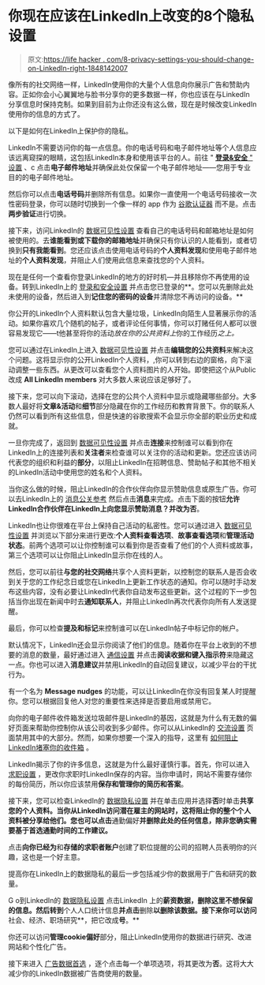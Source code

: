# 你现在应该在LinkedIn上改变的8个隐私设置

> 原文:[https://life hacker . com/8-privacy-settings-you-should-change-on-LinkedIn-right-1848142007](https://lifehacker.com/8-privacy-settings-you-should-change-on-linkedin-right-1848142007)

像所有的社交网络一样，LinkedIn使用你的大量个人信息向你展示广告和赞助内容。正如你会小心翼翼地与脸书分享你的更多数据一样，你也应该在与LinkedIn 分享信息时保持克制。如果到目前为止你还没有这么做，现在是时候改变LinkedIn使用你的信息的方式了。

以下是如何在LinkedIn上保护你的隐私。

LinkedIn不需要访问你的每一点信息。你的电话号码和电子邮件地址等个人信息应该远离窥探的眼睛，这包括LinkedIn本身和使用该平台的人。前往 " [**登录&安全** " 设置](https://www.linkedin.com/psettings/sign-in-and-security) 、c 点击**电子邮件地址**并确保此处仅保留一个电子邮件地址——您用于专业目的的电子邮件地址。

然后你可以点击**电话号码**并删除所有信息。如果你一直使用一个电话号码接收一次性密码登录，你可以随时切换到一个像一样的 app 作为 [谷歌认证器](https://support.google.com/accounts/answer/1066447) 而不是。点击**两步验证**进行切换。

接下来，访问LinkedIn的 [数据可见性设置](https://www.linkedin.com/psettings/data-visibility) 查看自己的电话号码和邮箱地址是如何被使用的。去**谁能看到或下载你的邮箱地址**并确保只有你认识的人能看到，或者切换到**只有我能看到**。您还应该点击使用电话号码的**个人资料发现**和使用电子邮件地址的**个人资料发现**，并阻止人们使用此信息来查找您的个人资料。

现在是任何一个查看你登录LinkedIn的地方的好时机—并且移除你不再使用的设备。转到LinkedIn上的 [登录和安全设置](https://www.linkedin.com/psettings/sign-in-and-security) 并点击您已登录的**。您可以先删除此处未使用的设备，然后进入到**记住您的密码的设备**并清除您不再访问的设备。** 

你公开的LinkedIn个人资料默认包含大量垃圾，LinkedIn向陌生人显著展示你的活动。如果你喜欢几个随机的帖子，或者评论任何事情，你可以打赌任何人都可以很容易发现它——t他甚至将你的活动*放在你的公共资料上*你的工作经历*之上。* 

您可以通过在LinkedIn上进入 [数据可见性设置](https://www.linkedin.com/psettings/data-visibility) 并点击**编辑您的公共资料**来解决这个问题。这将显示你的公开LinkedIn个人资料，,你可以转到右边的窗格，向下滚动调整一些东西。从更改可以查看您个人资料图片的人开始。即使把这个从Public改成 **All LinkedIn members** 对大多数人来说应该足够好了。

接下来，您可以向下滚动，选择在您的公共个人资料中显示或隐藏哪些部分。大多数人最好将**文章&活动**和**细节**部分隐藏在你的工作经历和教育背景下。你的联系人仍然可以看到所有这些信息，但是快速的谷歌搜索不会显示你全部的职业历史和成就。

一旦你完成了，返回到 [数据可见性设置](https://www.linkedin.com/psettings/data-visibility) 并点击**连接**来控制谁可以看到你在LinkedIn上的连接列表和**关注者**来检查谁可以关注你的活动和更新。您还应该访问代表您的组织和利益的**部分**，以阻止LinkedIn在招聘信息、赞助帖子和其他不相关的LinkedIn活动中使用您的姓名和个人资料。

当你这么做的时候，阻止LinkedIn的合作伙伴向你显示赞助信息或原生广告。你可以去LinkedIn上的 [消息公关参考](https://www.linkedin.com/psettings/message-preferences) 然后点击**消息**来完成。点击下面的按钮**允许LinkedIn合作伙伴在LinkedIn上向您显示赞助消息？**并改为**否**。

LinkedIn也让你很难在平台上保持自己活动的私密性。您可以通过进入 [数据可见性设置](https://www.linkedin.com/psettings/data-visibility) 并浏览以下部分来进行更改:**个人资料查看选项**、**故事查看选项**和**管理活动状态**。前两个选项可以让你控制谁可以看到你是否查看了他们的个人资料或故事，第三个选项可以让你阻止LinkedIn显示你在线的人。

然后，您可以前往**与您的社交网络**共享个人资料更新，以控制您的联系人是否会收到关于您的工作纪念日或您在LinkedIn上更新工作状态的通知。你可以随时手动发布这些内容，没有必要让LinkedIn代表你自动发布这些更新。这个过程的下一步包括当你出现在新闻中时去**通知联系人**，并阻止LinkedIn再次代表你向所有人发送提醒。

最后，你可以检查**提及和标记**来控制谁可以在LinkedIn帖子中标记你的帐户。

默认情况下，LinkedIn还会显示你阅读了他们的信息。随着你在平台上收到的不想要的消息的数量，最好通过进入 [通信设置](https://www.linkedin.com/psettings/communications) 并点击**阅读收据和键入指示符**来隐藏这一点。你也可以进入**消息建议**并禁用LinkedIn的自动回复建议，以减少平台的干扰行为。

有一个名为 **Message nudges** 的功能，可以让LinkedIn在你没有回复某人时提醒你。您可以根据回复他人对您的重要性来选择是否要启用或禁用它。

向你的电子邮件收件箱发送垃圾邮件是LinkedIn的基因，这就是为什么有无数的偏好页面来帮助你控制你从该公司收到多少邮件。你可以从LinkedIn的 [交流设置](https://www.linkedin.com/psettings/communications) 页面禁用其中的大部分。然而，如果你想要一个深入的指导，这里有 [如何阻止LinkedIn堵塞你的收件箱](https://lifehacker.com/stop-linkedin-from-clogging-up-your-inbox-already-1848130851) 。

LinkedIn揭示了你的许多信息，这就是为什么最好谨慎行事。首先，你可以进入 [求职设置](https://www.linkedin.com/jobs/application-settings/) ，更改你求职时LinkedIn保存的内容。当你申请时，网站不需要存储你的每份简历，所以你应该禁用**保存和管理你的简历和答案**。

接下来，您可以检查LinkedIn的 [数据隐私设置](https://www.linkedin.com/psettings/data-privacy) 并在单击应用并选择**否**时单击**共享您的个人资料。当你从LinkedIn访问潜在雇主的网站时，这将阻止你的整个个人资料被分享给他们。您也可以点击**通勤偏好**并删除此处的任何信息，除非您确实需要基于首选通勤时间的工作建议。**

点击**向你已经为**和**存储的求职者账户**创建了职位提醒的公司的招聘人员表明你的兴趣，这也是一个好主意。

提高你在LinkedIn上的数据隐私的最后一步包括减少你的数据用于广告和研究的数量。

G o到LinkedIn的 [数据隐私设置](https://www.linkedin.com/psettings/data-privacy) 点击LinkedIn 上的**薪资数据，删除这里不想保留的信息。然后转到**个人人口统计信息**并点击**删除**以删除该数据。接下来你可以访问**社会、经济、职场研究**，把它改成**号**。**

你还可以访问**管理cookie偏好**部分，阻止LinkedIn使用你的数据进行研究、改进网站和个性化广告。

接下来进入 [广告数据首选](https://www.linkedin.com/psettings/advertising-data) ，逐个点击每一个单项选项，将其更改为**否**。这将大大减少你的LinkedIn数据被广告商使用的数量。